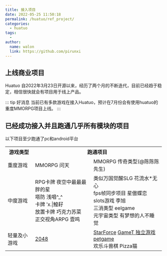 ```yaml
---
title: 接入项目
date: 2022-05-25 11:50:18
permalink: /huatuo/ref_project/
categories:
  - huatuo
tags:
  - 
author: 
  name: walon
  link: https://github.com/pirunxi
---
```


## 上线商业项目

Huatuo 自2022年3月23日开源以来，经历了两个月的不断迭代，目前已经趋于稳定，相信很快就会有项目用于线上产品。

::: tip 好消息
当前已有多款游戏在接入Huatuo，预计在7月份会有使用huatuo的重度MMORPG项目上线。
:::

## 已经成功接入并且跑通几乎所有模块的项目

以下项目至少跑通了pc和android平台

<table>
    <tr> 
    	<th>游戏类型</th>
      <th colspan="2">跑通项目</th>
   </tr>
   <tr> 
   
   <td>重度游戏</td>
    	<td>MMORPG 问天</td>
        <td>MMORPG 传奇类型(@陈陈陈先生)</td>
   </tr>
   <tr>
   <td>中度游戏</td>
		<td>RPG卡牌      夜空中最最最胖的星</br>塔防  浅唱^_^</br>卡牌      ′х.|鰉耔</br>放置卡牌     巧克力苏菜
          </br>正交视角ARPG 壹鸣
          </td>
   		<td>类似万国觉醒SLG 花流水*无心</br>fps帧同步项目   星傲蝶恋</br>slots游戏 李旭</br>
        三消类型 eelgame</br>
        元宇宙类型 有梦想的人不睡觉
        </td>
   </tr>
   <tr>
   <td>轻量及小游戏</td>
   		<td> <a href="https://github.com/dgkanatsios/2048" target="_blank"> 2048</a> </td>
   		<td> <a href="https://github.com/EllanJiang/StarForce" target="_blank"> StarForce</a>
        <a href="https://www.bilibili.com/video/BV1wF411j7bT?p=1&share_medium=android&share_plat=android&share_session_id=ab69f9a9-4aea-4232-a13c-ac24da4baeab&share_source=QQ&share_tag=s_i&timestamp=1653838595&unique_k=0BH3TfR" target="_blank">GameT 独立游戏 petgame</a></br>欢乐斗兽棋 Pizza猫</td>
        
   </tr>
</table>